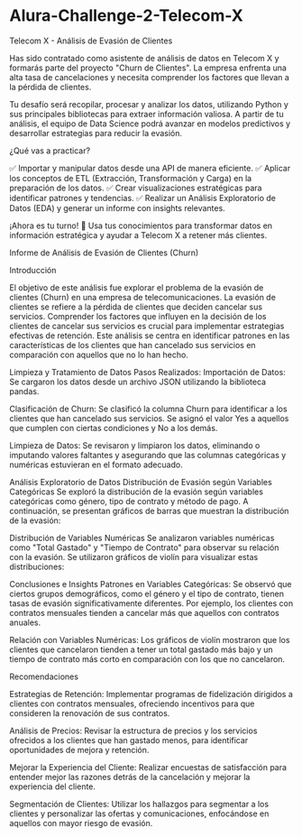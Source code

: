# Alura-Challenge-2-Telecom-X

Telecom X - Análisis de Evasión de Clientes

Has sido contratado como asistente de análisis de datos en Telecom X y formarás parte del proyecto "Churn de Clientes". La empresa enfrenta una alta tasa de cancelaciones y necesita comprender los factores que llevan a la pérdida de clientes.

Tu desafío será recopilar, procesar y analizar los datos, utilizando Python y sus principales bibliotecas para extraer información valiosa. A partir de tu análisis, el equipo de Data Science podrá avanzar en modelos predictivos y desarrollar estrategias para reducir la evasión.

¿Qué vas a practicar?

✅ Importar y manipular datos desde una API de manera eficiente.
✅ Aplicar los conceptos de ETL (Extracción, Transformación y Carga) en la preparación de los datos.
✅ Crear visualizaciones estratégicas para identificar patrones y tendencias.
✅ Realizar un Análisis Exploratorio de Datos (EDA) y generar un informe con insights relevantes.

¡Ahora es tu turno! 🚀 Usa tus conocimientos para transformar datos en información estratégica y ayudar a Telecom X a retener más clientes.


Informe de Análisis de Evasión de Clientes (Churn)

Introducción

El objetivo de este análisis fue explorar el problema de la evasión de clientes (Churn) en una empresa de telecomunicaciones. La evasión de clientes se refiere a la pérdida de clientes que deciden cancelar sus servicios. Comprender los factores que influyen en la decisión de los clientes de cancelar sus servicios es crucial para implementar estrategias efectivas de retención. Este análisis se centra en identificar patrones en las características de los clientes que han cancelado sus servicios en comparación con aquellos que no lo han hecho.

Limpieza y Tratamiento de Datos
Pasos Realizados:
Importación de Datos: Se cargaron los datos desde un archivo JSON utilizando la biblioteca pandas.

Clasificación de Churn: Se clasificó la columna Churn para identificar a los clientes que han cancelado sus servicios. Se asignó el valor Yes a aquellos que cumplen con ciertas condiciones y No a los demás.

Limpieza de Datos: Se revisaron y limpiaron los datos, eliminando o imputando valores faltantes y asegurando que las columnas categóricas y numéricas estuvieran en el formato adecuado.

Análisis Exploratorio de Datos
Distribución de Evasión según Variables Categóricas
Se exploró la distribución de la evasión según variables categóricas como género, tipo de contrato y método de pago. A continuación, se presentan gráficos de barras que muestran la distribución de la evasión:

Distribución de Variables Numéricas
Se analizaron variables numéricas como "Total Gastado" y "Tiempo de Contrato" para observar su relación con la evasión. Se utilizaron gráficos de violín para visualizar estas distribuciones:

Conclusiones e Insights
Patrones en Variables Categóricas: Se observó que ciertos grupos demográficos, como el género y el tipo de contrato, tienen tasas de evasión significativamente diferentes. Por ejemplo, los clientes con contratos mensuales tienden a cancelar más que aquellos con contratos anuales.

Relación con Variables Numéricas: Los gráficos de violín mostraron que los clientes que cancelaron tienden a tener un total gastado más bajo y un tiempo de contrato más corto en comparación con los que no cancelaron.

Recomendaciones

Estrategias de Retención: Implementar programas de fidelización dirigidos a clientes con contratos mensuales, ofreciendo incentivos para que consideren la renovación de sus contratos.

Análisis de Precios: Revisar la estructura de precios y los servicios ofrecidos a los clientes que han gastado menos, para identificar oportunidades de mejora y retención.

Mejorar la Experiencia del Cliente: Realizar encuestas de satisfacción para entender mejor las razones detrás de la cancelación y mejorar la experiencia del cliente.

Segmentación de Clientes: Utilizar los hallazgos para segmentar a los clientes y personalizar las ofertas y comunicaciones, enfocándose en aquellos con mayor riesgo de evasión.

